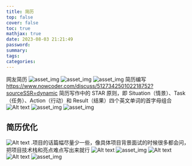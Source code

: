 ```yaml
---
title: 简历
top: false
cover: false
toc: true
mathjax: true
date: 2023-08-03 21:21:49
password:
summary:
tags:
categories:
---
```


网友简历
![asset_img](简历/2023-08-03-21-21-54.png)
![asset_img](<简历/![asset_img](简历/2023-08-16-14-58-09.png).png>)
![asset_img](简历/2023-08-16-15-01-33.png)
简历编写
https://www.nowcoder.com/discuss/512734250102218752?sourceSSR=dynamic
简历写作中的 STAR 原则，即 Situation（情景）、Task（任务）、Action（行动）和 Result（结果）四个英文单词的首字母组合
![Alt text](image-11.png)
![asset_img](简历/2023-09-19-16-32-05.png)
![asset_img](简历/2023-10-04-13-47-33.png)

## 简历优化

![Alt text](image-27.png)
.项目的话篇幅尽量少一些，像具体项目背景面试的时候很多都会问，把项目技术栈和亮点难点写出来就行
![Alt text](image-28.png)
![asset_img](简历/2023-09-19-22-02-55.png)
![Alt text](image-29.png)
![Alt text](image-30.png)
![asset_img](简历/2024-01-12-14-49-38.png)
